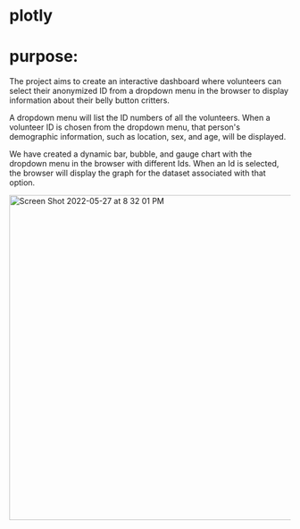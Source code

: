 # plotly

# purpose:

The project aims to create an interactive dashboard where volunteers can select their anonymized ID from a dropdown menu in the browser to display information about their belly button critters.

A dropdown menu will list the ID numbers of all the volunteers. When a volunteer ID is chosen from the dropdown menu, that person's demographic information, such as location, sex, and age, will be displayed.

We have created a dynamic bar, bubble, and gauge chart with the dropdown menu in the browser with different Ids. When an Id is selected, the browser will display the graph for the dataset associated with that option.

<img width="581" alt="Screen Shot 2022-05-27 at 8 32 01 PM" src="https://user-images.githubusercontent.com/100738688/170804563-2b39f63e-b30f-44d1-8d3e-eb9a8dcb046d.png">
